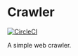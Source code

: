 # Crawler

[![CircleCI](https://circleci.com/gh/kitforbes/Crawler/tree/master.svg?style=svg)](https://circleci.com/gh/kitforbes/Crawler/tree/master)

A simple web crawler.
